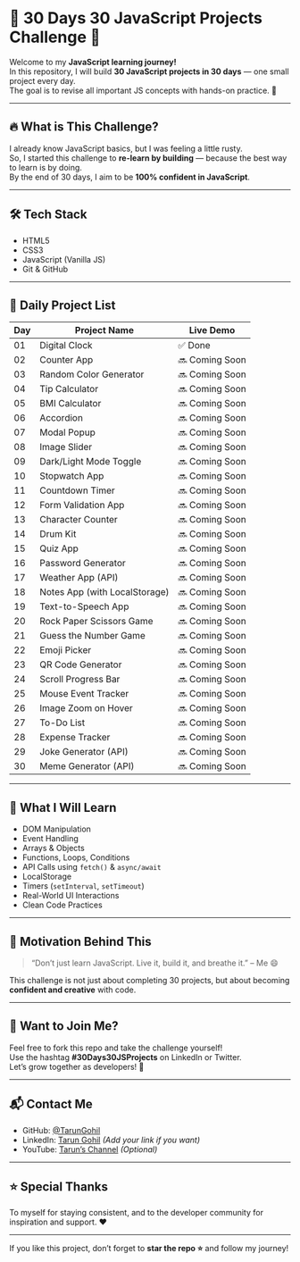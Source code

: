 # 🧠 30 Days 30 JavaScript Projects Challenge 🚀

Welcome to my **JavaScript learning journey!**  
In this repository, I will build **30 JavaScript projects in 30 days** — one small project every day.  
The goal is to revise all important JS concepts with hands-on practice. 💪

---

## 🔥 What is This Challenge?

I already know JavaScript basics, but I was feeling a little rusty.  
So, I started this challenge to **re-learn by building** — because the best way to learn is by doing.  
By the end of 30 days, I aim to be **100% confident in JavaScript**.

---

## 🛠️ Tech Stack

- HTML5
- CSS3
- JavaScript (Vanilla JS)
- Git & GitHub

---

## 📅 Daily Project List

| Day | Project Name                     | Live Demo |
|-----|----------------------------------|------------|
| 01  | Digital Clock                    | ✅ Done |
| 02  | Counter App                      | 🔜 Coming Soon |
| 03  | Random Color Generator           | 🔜 Coming Soon |
| 04  | Tip Calculator                   | 🔜 Coming Soon |
| 05  | BMI Calculator                   | 🔜 Coming Soon |
| 06  | Accordion                        | 🔜 Coming Soon |
| 07  | Modal Popup                      | 🔜 Coming Soon |
| 08  | Image Slider                     | 🔜 Coming Soon |
| 09  | Dark/Light Mode Toggle           | 🔜 Coming Soon |
| 10  | Stopwatch App                    | 🔜 Coming Soon |
| 11  | Countdown Timer                  | 🔜 Coming Soon |
| 12  | Form Validation App              | 🔜 Coming Soon |
| 13  | Character Counter                | 🔜 Coming Soon |
| 14  | Drum Kit                         | 🔜 Coming Soon |
| 15  | Quiz App                         | 🔜 Coming Soon |
| 16  | Password Generator               | 🔜 Coming Soon |
| 17  | Weather App (API)                | 🔜 Coming Soon |
| 18  | Notes App (with LocalStorage)    | 🔜 Coming Soon |
| 19  | Text-to-Speech App               | 🔜 Coming Soon |
| 20  | Rock Paper Scissors Game         | 🔜 Coming Soon |
| 21  | Guess the Number Game            | 🔜 Coming Soon |
| 22  | Emoji Picker                     | 🔜 Coming Soon |
| 23  | QR Code Generator                | 🔜 Coming Soon |
| 24  | Scroll Progress Bar              | 🔜 Coming Soon |
| 25  | Mouse Event Tracker              | 🔜 Coming Soon |
| 26  | Image Zoom on Hover              | 🔜 Coming Soon |
| 27  | To-Do List                       | 🔜 Coming Soon |
| 28  | Expense Tracker                  | 🔜 Coming Soon |
| 29  | Joke Generator (API)             | 🔜 Coming Soon |
| 30  | Meme Generator (API)             | 🔜 Coming Soon |

---

## 🎯 What I Will Learn

- DOM Manipulation
- Event Handling
- Arrays & Objects
- Functions, Loops, Conditions
- API Calls using `fetch()` & `async/await`
- LocalStorage
- Timers (`setInterval`, `setTimeout`)
- Real-World UI Interactions
- Clean Code Practices

---

## 📌 Motivation Behind This

> “Don’t just learn JavaScript. Live it, build it, and breathe it.” – Me 😄

This challenge is not just about completing 30 projects, but about becoming **confident and creative** with code.

---

## 💬 Want to Join Me?

Feel free to fork this repo and take the challenge yourself!  
Use the hashtag **#30Days30JSProjects** on LinkedIn or Twitter.  
Let’s grow together as developers! 🌱

---

## 📬 Contact Me

- GitHub: [@TarunGohil](https://github.com/TarunGohil)
- LinkedIn: [Tarun Gohil](#) *(Add your link if you want)*
- YouTube: [Tarun’s Channel](#) *(Optional)*

---

## ⭐ Special Thanks

To myself for staying consistent, and to the developer community for inspiration and support. ❤️

---

If you like this project, don’t forget to **star the repo ⭐** and follow my journey!
